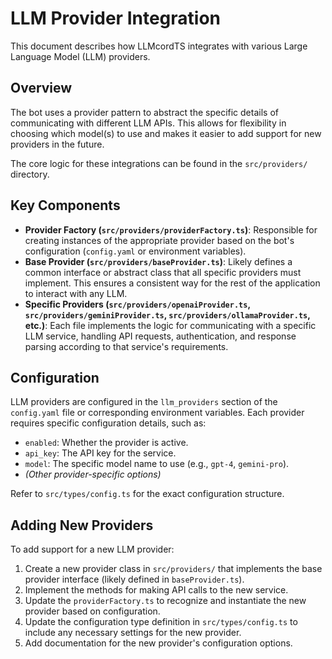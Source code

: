 # LLM Provider Integration

This document describes how LLMcordTS integrates with various Large Language Model (LLM) providers.

## Overview

The bot uses a provider pattern to abstract the specific details of communicating with different LLM APIs. This allows for flexibility in choosing which model(s) to use and makes it easier to add support for new providers in the future.

The core logic for these integrations can be found in the `src/providers/` directory.

## Key Components

*   **Provider Factory (`src/providers/providerFactory.ts`)**: Responsible for creating instances of the appropriate provider based on the bot's configuration (`config.yaml` or environment variables).
*   **Base Provider (`src/providers/baseProvider.ts`)**: Likely defines a common interface or abstract class that all specific providers must implement. This ensures a consistent way for the rest of the application to interact with any LLM.
*   **Specific Providers (`src/providers/openaiProvider.ts`, `src/providers/geminiProvider.ts`, `src/providers/ollamaProvider.ts`, etc.)**: Each file implements the logic for communicating with a specific LLM service, handling API requests, authentication, and response parsing according to that service's requirements.

## Configuration

LLM providers are configured in the `llm_providers` section of the `config.yaml` file or corresponding environment variables. Each provider requires specific configuration details, such as:

*   `enabled`: Whether the provider is active.
*   `api_key`: The API key for the service.
*   `model`: The specific model name to use (e.g., `gpt-4`, `gemini-pro`).
*   *(Other provider-specific options)*

Refer to `src/types/config.ts` for the exact configuration structure.

## Adding New Providers

To add support for a new LLM provider:

1.  Create a new provider class in `src/providers/` that implements the base provider interface (likely defined in `baseProvider.ts`).
2.  Implement the methods for making API calls to the new service.
3.  Update the `providerFactory.ts` to recognize and instantiate the new provider based on configuration.
4.  Update the configuration type definition in `src/types/config.ts` to include any necessary settings for the new provider.
5.  Add documentation for the new provider's configuration options.